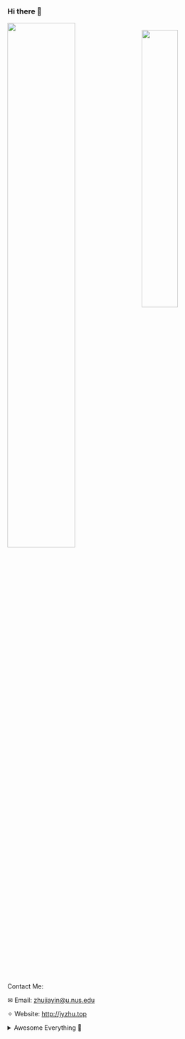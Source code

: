 ### Hi there 👋

<!--
**viridityzhu/viridityzhu** is a ✨ _special_ ✨ repository because its `README.md` (this file) appears on your GitHub profile.

Here are some ideas to get you started:

- 🔭 I’m currently working on ...
- 🌱 I’m currently learning ...
- 👯 I’m looking to collaborate on ...
- 🤔 I’m looking for help with ...
- 💬 Ask me about ...
- 📫 How to reach me: ...
- 😄 Pronouns: ...
- ⚡ Fun fact: ...
-->

<pre>
<img src="https://github-readme-stats.vercel.app/api?username=viridityzhu&show_icons=true&count_private=true&theme=ocean_dark" align="left" width="55%">
<img src="https://github-readme-stats.vercel.app/api/top-langs/?username=viridityzhu&layout=compact&hide=html&theme=ocean_dark" align="right" width="40%">
</pre>


<!-- ![viridityzhu's github stats](https://github-readme-stats.vercel.app/api?username=viridityzhu&show_icons=true&count_private=true&theme=ocean_dark) -->

<!-- [![Top Langs](https://github-readme-stats.vercel.app/api/top-langs/?username=viridityzhu&layout=compact&hide=html&theme=ocean_dark)](https://github.com/viridityzhu/github-readme-stats) -->

Contact Me:

✉ Email: zhujiayin@u.nus.edu

✧ Website: http://jyzhu.top



<details>
  <summary>Awesome Everything 🔭</summary>
  
  ### Hardware

  * **MacBook Air (M2, 2022)**
  * **Anne Pro 2 Keyboard**
  * **Nintendo Switch**
  * **Nintendo Switch Pro Controller**

  ### Life
  
  * **[Hexo](https://hexo.io)**: A fast, simple & powerful blog framework with many open source themes.
  * **[ChatGPT](https://chat.openai.com/)**: Why not embrace change in the face of the AI revolution?

  ### System (MacOS)

  * **[Typora](https://typora.io/)**: A minimal Markdown editor with live preview.
  * **[Xmind](https://xmind.app/)**: The full-featured mind mapping and brainstorming app.
  * **[IINA](https://github.com/iina/iina)**: The best video player for macOS.
  * **[Panopto](https://www.panopto.com)**: A fast tool for video and screen recording.

  ### Academy

  * **[Zotero](https://github.com/zotero/zotero)**: An open source tool to collect and organize research sources, with many plugins.
  * **[Overleaf](https://www.overleaf.com)**: A free, online LaTeX editor frees you from compiling.

  ### Programming

  * **[My Linux Setup](https://github.com/viridityzhu/my_linux_setup)**
  * **[VS Code](https://github.com/microsoft/vscode)**: An open source code editor with such a big community.
  * **[Vim](https://en.wikipedia.org/wiki/Vim_(text_editor))**: The best text editor which frees you from your mouse.
  * **[iTerm2](https://iterm2.com/)**: The best replacement for Terminal on MacOS with so many features.
  * **[WakaTime](https://wakatime.com/)**: A coding activity stats tool for automatic time tracking and metrics generation.
  * **[Tmux](https://github.com/tmux/tmux/wiki)**: A terminal multiplexer makes your terminal better than a window.
  * **Python**
    * **[conda](https://docs.conda.io/en/latest/)**: A useful package and environment management system.
    * **[pytorch3D](https://pytorch3d.org/)**: A useful library for deep learning with 3D data.
    * **[rich](https://github.com/Textualize/rich)**: An awesome library for rich text and beautiful formatting in the terminal.
  
</details>
